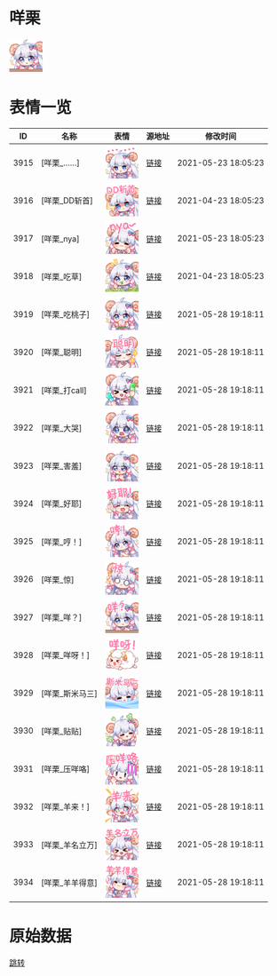 # 咩栗

<img src="./cover.png" height="60" alt="cover" />

# 表情一览

|ID|名称|表情|源地址|修改时间|
|----|----|----|----|----|
|3915|[咩栗_……]|<img src="./pic/003915_%5B咩栗_……%5D.png" height="60" alt="……"/>|[链接](http://i0.hdslb.com/bfs/emote/f2054173cb5d0e3d24647542dd13d48fc13448f0.png)|2021-05-23 18:05:23|
|3916|[咩栗_DD斩首]|<img src="./pic/003916_%5B咩栗_DD斩首%5D.png" height="60" alt="DD斩首"/>|[链接](http://i0.hdslb.com/bfs/emote/488fad22e87f42a7f488152613a6bf524ff93694.png)|2021-04-23 18:05:23|
|3917|[咩栗_nya]|<img src="./pic/003917_%5B咩栗_nya%5D.png" height="60" alt="nya"/>|[链接](http://i0.hdslb.com/bfs/emote/b8011132b40b4f9807523db3d21581f82c2dce91.png)|2021-05-23 18:05:23|
|3918|[咩栗_吃草]|<img src="./pic/003918_%5B咩栗_吃草%5D.png" height="60" alt="吃草"/>|[链接](http://i0.hdslb.com/bfs/emote/0d535e98dbcae439435041711d1348efa9772145.png)|2021-04-23 18:05:23|
|3919|[咩栗_吃桃子]|<img src="./pic/003919_%5B咩栗_吃桃子%5D.png" height="60" alt="吃桃子"/>|[链接](http://i0.hdslb.com/bfs/emote/b92ab3cd2f2d30e0dfdff5ad352a9f6bb1b686d0.png)|2021-05-28 19:18:11|
|3920|[咩栗_聪明]|<img src="./pic/003920_%5B咩栗_聪明%5D.png" height="60" alt="聪明"/>|[链接](http://i0.hdslb.com/bfs/emote/750542d25fcf1675baf143c2ab7e945445e8b078.png)|2021-05-28 19:18:11|
|3921|[咩栗_打call]|<img src="./pic/003921_%5B咩栗_打call%5D.png" height="60" alt="打call"/>|[链接](http://i0.hdslb.com/bfs/emote/01b6ee0712d13daa323dbd89217018ea7f6794a5.png)|2021-05-28 19:18:11|
|3922|[咩栗_大哭]|<img src="./pic/003922_%5B咩栗_大哭%5D.png" height="60" alt="大哭"/>|[链接](http://i0.hdslb.com/bfs/emote/f9c4c4a3ab8f5e5f2f78f263e29338304092050f.png)|2021-05-28 19:18:11|
|3923|[咩栗_害羞]|<img src="./pic/003923_%5B咩栗_害羞%5D.png" height="60" alt="害羞"/>|[链接](http://i0.hdslb.com/bfs/emote/589d6aa1152c770d495e50b30830cde889d9b969.png)|2021-05-28 19:18:11|
|3924|[咩栗_好耶]|<img src="./pic/003924_%5B咩栗_好耶%5D.png" height="60" alt="好耶"/>|[链接](http://i0.hdslb.com/bfs/emote/9aa9b53211a938c1859c15407cee57cc7519fefd.png)|2021-05-28 19:18:11|
|3925|[咩栗_哼！]|<img src="./pic/003925_%5B咩栗_哼！%5D.png" height="60" alt="哼！"/>|[链接](http://i0.hdslb.com/bfs/emote/f9809254083c46f061351ade49120e5bac99b1f9.png)|2021-05-28 19:18:11|
|3926|[咩栗_惊]|<img src="./pic/003926_%5B咩栗_惊%5D.png" height="60" alt="惊"/>|[链接](http://i0.hdslb.com/bfs/emote/8c4ecf43c895bc9ed23eea9274328ba6cf24481e.png)|2021-05-28 19:18:11|
|3927|[咩栗_咩？]|<img src="./pic/003927_%5B咩栗_咩？%5D.png" height="60" alt="咩？"/>|[链接](http://i0.hdslb.com/bfs/emote/bb305147beb88a101061dff54cbcb9062635670b.png)|2021-05-28 19:18:11|
|3928|[咩栗_咩呀！]|<img src="./pic/003928_%5B咩栗_咩呀！%5D.png" height="60" alt="咩呀！"/>|[链接](http://i0.hdslb.com/bfs/emote/a36a0973f1c9935577db05bc90b602dc61236c0f.png)|2021-05-28 19:18:11|
|3929|[咩栗_斯米马三]|<img src="./pic/003929_%5B咩栗_斯米马三%5D.png" height="60" alt="斯米马三"/>|[链接](http://i0.hdslb.com/bfs/emote/a46bc117192aa2495c492acca03e27393258c015.png)|2021-05-28 19:18:11|
|3930|[咩栗_贴贴]|<img src="./pic/003930_%5B咩栗_贴贴%5D.png" height="60" alt="贴贴"/>|[链接](http://i0.hdslb.com/bfs/emote/9532b0b4d1917d328f33862b046dc47d24262f2f.png)|2021-05-28 19:18:11|
|3931|[咩栗_压咩咯]|<img src="./pic/003931_%5B咩栗_压咩咯%5D.png" height="60" alt="压咩咯"/>|[链接](http://i0.hdslb.com/bfs/emote/6d8369ad38622f0a161eebb1e25937a1d834890a.png)|2021-05-28 19:18:11|
|3932|[咩栗_羊来！]|<img src="./pic/003932_%5B咩栗_羊来！%5D.png" height="60" alt="羊来！"/>|[链接](http://i0.hdslb.com/bfs/emote/c0021906b6970e32491df6bd97af65a759d51289.png)|2021-05-28 19:18:11|
|3933|[咩栗_羊名立万]|<img src="./pic/003933_%5B咩栗_羊名立万%5D.png" height="60" alt="羊名立万"/>|[链接](http://i0.hdslb.com/bfs/emote/8fd2b4174f94c1c9b7cf4cf132a54838db40ddff.png)|2021-05-28 19:18:11|
|3934|[咩栗_羊羊得意]|<img src="./pic/003934_%5B咩栗_羊羊得意%5D.png" height="60" alt="羊羊得意"/>|[链接](http://i0.hdslb.com/bfs/emote/dd55311765d00d768acb157958e85413ae25578c.png)|2021-05-28 19:18:11|

# 原始数据

[跳转](./raw.json)

